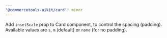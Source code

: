 ```yaml
---
'@commercetools-uikit/card': minor
---
```


Add `insetScale` prop to Card component, to control the spacing (padding). Available values are `s`, `m` (default) or `none` (for no padding).

